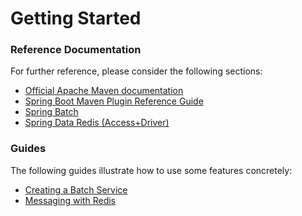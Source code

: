 # Getting Started

### Reference Documentation
For further reference, please consider the following sections:

* [Official Apache Maven documentation](https://maven.apache.org/guides/index.html)
* [Spring Boot Maven Plugin Reference Guide](https://docs.spring.io/spring-boot/docs/2.2.2.RELEASE/maven-plugin/)
* [Spring Batch](https://docs.spring.io/spring-boot/docs/2.2.2.RELEASE/reference/htmlsingle/#howto-batch-applications)
* [Spring Data Redis (Access+Driver)](https://docs.spring.io/spring-boot/docs/2.2.2.RELEASE/reference/htmlsingle/#boot-features-redis)

### Guides
The following guides illustrate how to use some features concretely:

* [Creating a Batch Service](https://spring.io/guides/gs/batch-processing/)
* [Messaging with Redis](https://spring.io/guides/gs/messaging-redis/)

